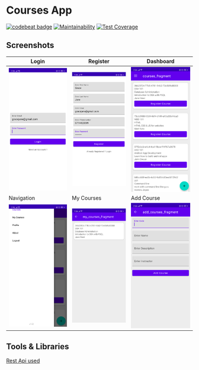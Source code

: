 # Courses App
[![codebeat badge](https://codebeat.co/badges/6a0e57c1-de21-4be4-82c4-a4e5a0f75e4b)](https://codebeat.co/projects/github-com-jamesnyakush-courses-master) [![Maintainability](https://api.codeclimate.com/v1/badges/850a69f26e1436c11e33/maintainability)](https://codeclimate.com/github/jamesnyakush/courses/maintainability) [![Test Coverage](https://api.codeclimate.com/v1/badges/850a69f26e1436c11e33/test_coverage)](https://codeclimate.com/github/jamesnyakush/courses/test_coverage)

## Screenshots

| Login | Register  | Dashboard |
| ------ | ----- | ------ |
| ![Login](/art/login.png) | ![Register](/art/register.png) | ![Dashboard](/art/dashboard.png) | 
| Navigation | My Courses | Add Course |
| ![Navigation](/art/navigation.png) | ![My Courses](/art/mycorse.png) | ![Add Course](/art/addcourse.png) | 


## Tools & Libraries
[Rest Api used](https://github.com/owuor91/registration-api)


